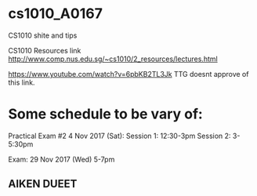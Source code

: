 # cs1010_A0167

CS1010 shite and tips

CS1010 Resources link
http://www.comp.nus.edu.sg/~cs1010/2_resources/lectures.html

https://www.youtube.com/watch?v=6pbKB2TL3Jk
TTG doesnt approve of this link.


# Some schedule to be vary of: 
Practical Exam #2	4 Nov 2017 (Sat):
Session 1: 12:30-3pm
Session 2: 3-5:30pm

Exam: 
29 Nov 2017 (Wed)	5-7pm	

## AIKEN      DUEET
